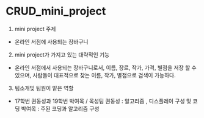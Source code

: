 # CRUD_mini_project
1. mini project 주제
- 온라인 서점에 사용되는 장바구니

2. mini project가 가지고 있는 대략적인 기능
- 온라인 서점에서 사용되는 장바구니로서, 이름, 장르, 작가, 가격, 별점을 저장 할 수 있으며, 사람들이 대표적으로 찾는 이름, 작가, 별점으로 검색이 가능하다.

3. 팀소개및 팀원이 맡은 역할
- 17학번 권동성과 19학번 박여목 / 목성팀
  권동성 : 알고리즘 , 디스플레이 구성 및 코딩
  박여목 : 주된 코딩과 알고리즘 구성
